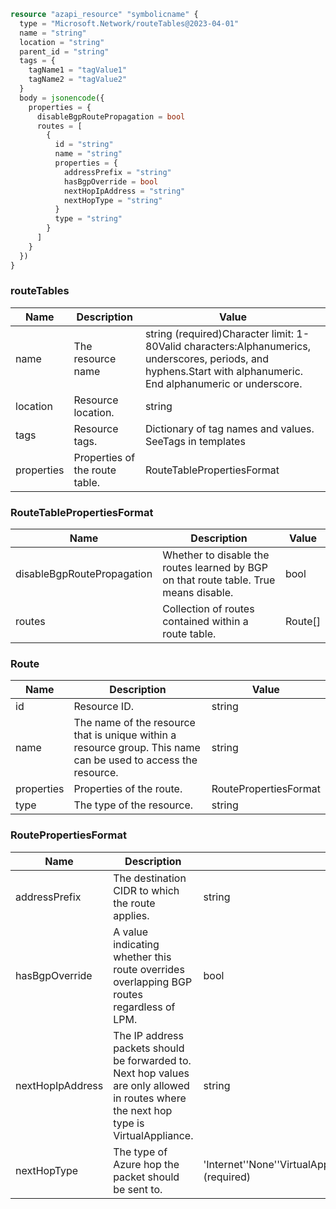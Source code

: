 ```terraform
resource "azapi_resource" "symbolicname" {
  type = "Microsoft.Network/routeTables@2023-04-01"
  name = "string"
  location = "string"
  parent_id = "string"
  tags = {
    tagName1 = "tagValue1"
    tagName2 = "tagValue2"
  }
  body = jsonencode({
    properties = {
      disableBgpRoutePropagation = bool
      routes = [
        {
          id = "string"
          name = "string"
          properties = {
            addressPrefix = "string"
            hasBgpOverride = bool
            nextHopIpAddress = "string"
            nextHopType = "string"
          }
          type = "string"
        }
      ]
    }
  })
}

```

### routeTables

| Name | Description | Value |
|-|-|-|
| name | The resource name | string (required)Character limit: 1-80Valid characters:Alphanumerics, underscores, periods, and hyphens.Start with alphanumeric. End alphanumeric or underscore. |
| location | Resource location. | string |
| tags | Resource tags. | Dictionary of tag names and values. SeeTags in templates |
| properties | Properties of the route table. | RouteTablePropertiesFormat |


### RouteTablePropertiesFormat

| Name | Description | Value |
|-|-|-|
| disableBgpRoutePropagation | Whether to disable the routes learned by BGP on that route table. True means disable. | bool |
| routes | Collection of routes contained within a route table. | Route[] |


### Route

| Name | Description | Value |
|-|-|-|
| id | Resource ID. | string |
| name | The name of the resource that is unique within a resource group. This name can be used to access the resource. | string |
| properties | Properties of the route. | RoutePropertiesFormat |
| type | The type of the resource. | string |


### RoutePropertiesFormat

| Name | Description | Value |
|-|-|-|
| addressPrefix | The destination CIDR to which the route applies. | string |
| hasBgpOverride | A value indicating whether this route overrides overlapping BGP routes regardless of LPM. | bool |
| nextHopIpAddress | The IP address packets should be forwarded to. Next hop values are only allowed in routes where the next hop type is VirtualAppliance. | string |
| nextHopType | The type of Azure hop the packet should be sent to. | 'Internet''None''VirtualAppliance''VirtualNetworkGateway''VnetLocal' (required) |


